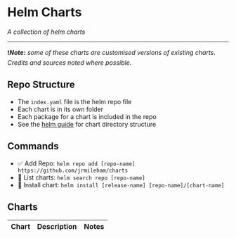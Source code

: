 # Helm Charts
*A collection of helm charts*

---
❗️***Note:** some of these charts are customised versions of existing charts. Credits and sources noted where possible.*

## Repo Structure
- The `index.yaml` file is the helm repo file
- Each chart is in its own folder
- Each package for a chart is included in the repo
- See the [helm guide](https://helm.sh/docs/topics/charts/#the-chart-file-structure) for chart directory structure

## Commands
- ✅ Add Repo: `helm repo add [repo-name] https://github.com/jrmileham/charts`
- 📄 List charts: `helm search repo [repo-name]`
- 📲 Install chart: `helm install [release-name] [repo-name]/[chart-name] `

## Charts
| Chart | Description | Notes |
|-------|-------------|-------|
